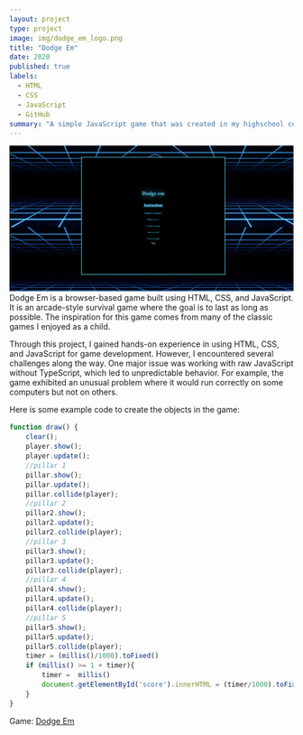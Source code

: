```yaml
---
layout: project
type: project
image: img/dodge_em_logo.png
title: "Dodge Em"
date: 2020
published: true
labels:
  - HTML
  - CSS
  - JavaScript
  - GitHub
summary: "A simple JavaScript game that was created in my highschool coding class."
---
```


<img class="img-fluid" src="../img/dodge_em.png">
Dodge Em is a browser-based game built using HTML, CSS, and JavaScript. It is an arcade-style survival game where the goal is to last as long as possible. The inspiration for this game comes from many of the classic games I enjoyed as a child.

Through this project, I gained hands-on experience in using HTML, CSS, and JavaScript for game development. However, I encountered several challenges along the way. One major issue was working with raw JavaScript without TypeScript, which led to unpredictable behavior. For example, the game exhibited an unusual problem where it would run correctly on some computers but not on others.

Here is some example code to create the objects in the game:
```js
function draw() {
    clear();
    player.show();
    player.update();
    //pillar 1
    pillar.show();
    pillar.update();
    pillar.collide(player);
    //pillar 2
    pillar2.show();
    pillar2.update();
    pillar2.collide(player);
    //pillar 3
    pillar3.show();
    pillar3.update();
    pillar3.collide(player);
    //pillar 4
    pillar4.show();
    pillar4.update();
    pillar4.collide(player);
    //pillar 5
    pillar5.show();
    pillar5.update();
    pillar5.collide(player);
    timer = (millis()/1000).toFixed()
    if (millis() >= 1 + timer){
        timer =  millis()
        document.getElementById('score').innerHTML = (timer/1000).toFixed() + " seconds"
    }
}
```
 
Game: <a href="https://masonl04.github.io/index.html">Dodge Em</a>

